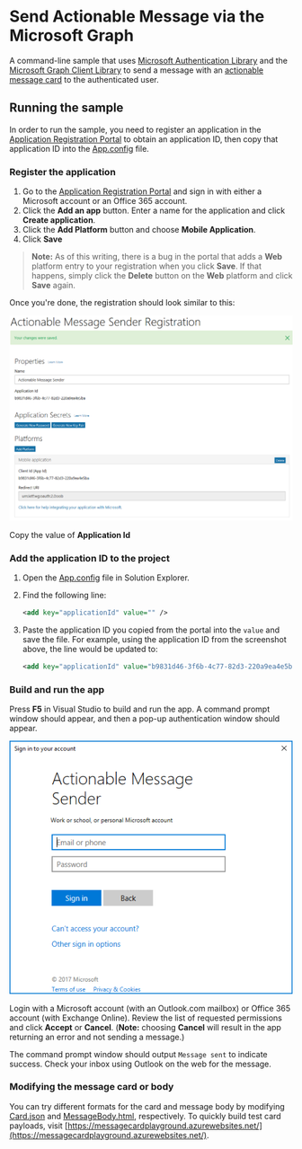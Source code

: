 # Send Actionable Message via the Microsoft Graph

A command-line sample that uses [Microsoft Authentication Library](https://www.nuget.org/packages/Microsoft.Identity.Client) and the [Microsoft Graph Client Library](https://www.nuget.org/packages/Microsoft.Graph/) to send a message with an [actionable message card](https://dev.outlook.com/actions) to the authenticated user.

## Running the sample

In order to run the sample, you need to register an application in the [Application Registration Portal](https://apps.dev.microsoft.com) to obtain an application ID, then copy that application ID into the [App.config](./App.config) file.

### Register the application

1. Go to the [Application Registration Portal](https://apps.dev.microsoft.com) and sign in with either a Microsoft account or an Office 365 account.
1. Click the **Add an app** button. Enter a name for the application and click **Create application**.
1. Click the **Add Platform** button and choose **Mobile Application**.
1. Click **Save**

> **Note:** As of this writing, there is a bug in the portal that adds a **Web** platform entry to your registration when you click **Save**. If that happens, simply click the **Delete** button on the **Web** platform and click **Save** again.

Once you're done, the registration should look similar to this:

![A screenshot of the completed app registration in the Application Registration Portal](readme-images/app-registration.PNG)

Copy the value of **Application Id**

### Add the application ID to the project

1. Open the [App.config](App.config) file in Solution Explorer.
1. Find the following line: 

    ```xml
    <add key="applicationId" value="" />
    ```
1. Paste the application ID you copied from the portal into the `value` and save the file. For example, using the application ID from the screenshot above, the line would be updated to:

    ```xml
    <add key="applicationId" value="b9831d46-3f6b-4c77-82d3-220a9ea4e5ba" />
    ```

### Build and run the app

Press **F5** in Visual Studio to build and run the app. A command prompt window should appear, and then a pop-up authentication window should appear.

![A screenshot of the authentication popup window](readme-images/auth-popup.PNG)

Login with a Microsoft account (with an Outlook.com mailbox) or Office 365 account (with Exchange Online). Review the list of requested permissions and click **Accept** or **Cancel**. (**Note:** choosing **Cancel** will result in the app returning an error and not sending a message.)

The command prompt window should output `Message sent` to indicate success. Check your inbox using Outlook on the web for the message.

### Modifying the message card or body

You can try different formats for the card and message body by modifying [Card.json](Card.json) and [MessageBody.html](MessageBody.html), respectively. To quickly build test card payloads, visit [https://messagecardplayground.azurewebsites.net/](https://messagecardplayground.azurewebsites.net/).